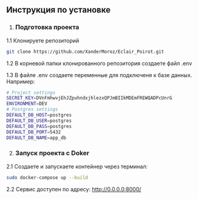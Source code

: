 ## Инструкция по установке
1. ### Подготовка проекта

1.1 Клонируете репозиторий
```sh
git clone https://github.com/XanderMoroz/Eclair_Poirot.git
```

1.2 В корневой папки клонированного репозитория создаете файл .env

1.3 В файлe .env создаете переменные для подключеня к базе данных. Например:

```sh
# Project settings
SECRET_KEY=DVnFmhwvjEhJZpuhndxjhlezxQPJmBIIkMDEmFREWQADPcUnrG
ENVIRONMENT=DEV
# Postgres settings
DEFAULT_DB_HOST=postgres
DEFAULT_DB_USER=postgres
DEFAULT_DB_PASS=postgres
DEFAULT_DB_PORT=5432
DEFAULT_DB_NAME=app_db
```
2. ### Запуск проекта с Doker

2.1 Создаете и запускаете контейнер через терминал:
```sh
sudo docker-compose up --build
```
2.2 Сервис доступен по адресу: http://0.0.0.0:8000/